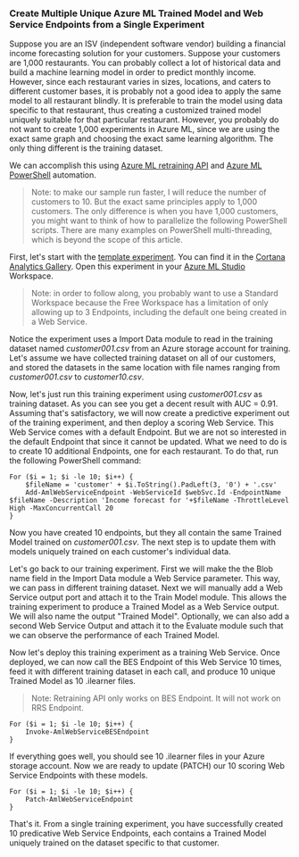### Create Multiple Unique Azure ML Trained Model and Web Service Endpoints from a Single Experiment

Suppose you are an ISV (independent software vendor) building a financial income forecasting solution for your customers. Suppose your customers are 1,000 restaurants. You can probably collect a lot of historical data and build a machine learning model in order to predict monthly income. However, since each restaurant varies in sizes, locations, and caters to different customer bases, it is probably not a good idea to apply the same model to all restaurant blindly. It is preferable to train the model using data specific to that restaurant, thus creating a customized trained model uniquely suitable for that particular restaurant. However, you probably do not want to create 1,000 experiments in Azure ML, since we are using the exact same graph and choosing the exact same learning algorithm. The only thing different is the training dataset. 

We can accomplish this using [Azure ML retraining API](https://azure.microsoft.com/en-us/documentation/articles/machine-learning-retrain-models-programmatically/) and [Azure ML PowerShell](https://github.com/hning86/azuremlps) automation.

> Note: to make our sample run faster, I will reduce the number of customers to 10. But the exact same principles apply to 1,000 customers. The only difference is when you have 1,000 customers, you might want to think of how to parallelize the following PowerShell scripts. There are many examples on PowerShell multi-threading, which is beyond the scope of this article.   

First, let's start with the [template experiment](http://gallery.cortanaanalytics.com). You can find it in the [Cortana Analytics Gallery](http://gallery.cortanaanalytics.com). Open this experiment in your [Azure ML Studio](https://studio.azureml.net) Workspace. 

> Note: in order to follow along, you probably want to use a Standard Workspace because the Free Workspace has a limitation of only allowing up to 3 Endpoints, including the default one being created in a Web Service.    

Notice the experiment uses a Import Data module to read in the training dataset named _customer001.csv_ from an Azure storage account for training. Let's assume we have collected training dataset on all of our customers, and stored the datasets in the same location with file names ranging from _customer001.csv_ to _customer10.csv_.

Now, let's just run this training experiment using _customer001.csv_ as training dataset. As you can see you get a decent result with AUC = 0.91. Assuming that's satisfactory, we will now create a predictive experiment out of the training experiment, and then deploy a scoring Web Service. This Web Service comes with a default Endpoint. But we are not so interested in the default Endpoint that since it cannot be updated. What we need to do is to create 10 additional Endpoints, one for each restaurant. To do that, run the following PowerShell command:

	For ($i = 1; $i -le 10; $i++) {
		$fileName = 'customer' + $i.ToString().PadLeft(3, '0') + '.csv'
		Add-AmlWebServiceEndpoint -WebServiceId $webSvc.Id -EndpointName $fileName -Description 'Income forecast for '+$fileName -ThrottleLevel High -MaxConcurrentCall 20
	}

Now you have created 10 endpoints, but they all contain the same Trained Model trained on _customer001.csv_. The next step is to update them with models uniquely trained on each customer's individual data.

Let's go back to our training experiment. First we will make the the Blob name field in the Import Data module a Web Service parameter. This way, we can pass in different training dataset. Next we will manually add a Web Service output port and attach it to the Train Model module. This allows the training experiment to produce a Trained Model as a Web Service output. We will also name the output "Trained Model". Optionally, we can also add a second Web Service Output and attach it to the Evaluate module such that we can observe the performance of each Trained Model. 

Now let's deploy this training experiment as a training Web Service. Once deployed, we can now call the BES Endpoint of this Web Service 10 times, feed it with different training dataset in each call, and produce 10 unique Trained Model as 10 .ilearner files.

> Note: Retraining API only works on BES Endpoint. It will not work on RRS Endpoint.

	For ($i = 1; $i -le 10; $i++) {
		Invoke-AmlWebServiceBESEndpoint
	}

If everything goes well, you should see 10 .ilearner files in your Azure storage account. Now we are ready to update (PATCH) our 10 scoring Web Service Endpoints with these models.

	For ($i = 1; $i -le 10; $i++) {
		Patch-AmlWebServiceEndpoint
	}

That's it. From a single training experiment, you have successfully created 10 predicative Web Service Endpoints, each contains a Trained Model uniquely trained on the dataset specific to that customer.